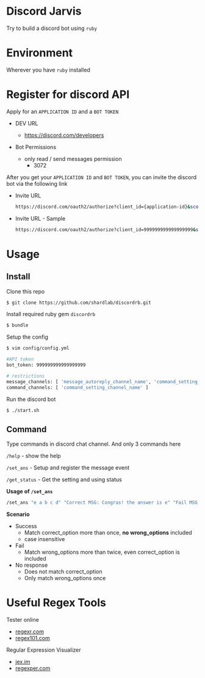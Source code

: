 # Discord Jarvis

Try to build a discord bot using `ruby`

# Environment

Wherever you have `ruby` installed

# Register for discord API

Apply for an `APPLICATION ID` and a `BOT TOKEN`

* DEV URL
  * https://discord.com/developers

* Bot Permissions
  * only read / send messages permission
    * 3072

After you get your `APPLICATION ID` and `BOT TOKEN`, you can invite the discord bot via the following link

* Invite URL

  ```bash
  https://discord.com/oauth2/authorize?client_id={application-id}&scope=bot&permissions={bot-permissions}
  ```

* Invite URL - Sample

  ```bash
  https://discord.com/oauth2/authorize?client_id=999999999999999999&scope=bot&permissions=3072
  ```

# Usage

## Install

Clone this repo

```bash
$ git clone https://github.com/shardlab/discordrb.git
```

Install required ruby gem `discordrb`

```bash
$ bundle
```

Setup the config

```bash
$ vim config/config.yml

#API token
bot_token: 999999999999999999

# restrictions
message_channels: [ 'message_autoreply_channel_name', 'command_setting_channel_name' ]
command_channels: [ 'command_setting_channel_name' ]
```

Run the discord bot

```bash
$ ./start.sh
```

## Command

Type commands in discord chat channel. And only 3 commands here

`/help`       - show the help

`/set_ans`    - Setup and register the message event

`/get_status` - Get the setting and using status


**Usage of `/set_ans`**

```bash
/set_ans "e a b c d" "Correct MSG: Congras! the answer is e" "Fail MSG: Sorry, you are trying blind guess..."
```

**Scenario**

* Success
  * Match correct_option more than once, **no wrong_options** included
  * case insensitive
* Fail
  * Match wrong_options more than twice, even correct_option is included
* No response
  * Does not match correct_option
  * Only match wrong_options once

# Useful Regex Tools

Tester online

* [regexr.com](https://regexr.com/)
* [regex101.com](https://regex101.com/r/hgfjD5/1)

Regular Expression Visualizer

* [jex.im](https://jex.im/regulex/#!flags=&re=(%3F%3A(%3F!false%7Cnull).)*(true)%2B(%3F%3A(%3F!false%7Cnull).)*)
* [regexper.com](https://regexper.com/#%28%3F%3A%28%3F!false%7Cnull%29.%29*%28true%29%2B%28%3F%3A%28%3F!false%7Cnull%29.%29*)
